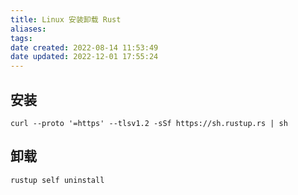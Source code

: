 ```yaml
---
title: Linux 安装卸载 Rust
aliases:
tags:
date created: 2022-08-14 11:53:49
date updated: 2022-12-01 17:55:24
---
```



## 安装

```shell
curl --proto '=https' --tlsv1.2 -sSf https://sh.rustup.rs | sh
```

## 卸载

```shell
rustup self uninstall
```
